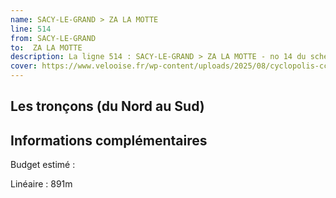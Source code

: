 ```yaml
---
name: SACY-LE-GRAND > ZA LA MOTTE
line: 514
from: SACY-LE-GRAND 
to:  ZA LA MOTTE 
description: La ligne 514 : SACY-LE-GRAND > ZA LA MOTTE - no 14 du schéma cyclable de la CCPOH  relie SACY-LE-GRAND  à ZA LA MOTTE 
cover: https://www.velooise.fr/wp-content/uploads/2025/08/cyclopolis-ccpoh-14.jpg
---
```

## Les tronçons (du Nord au Sud)

## Informations complémentaires

Budget estimé : 

Linéaire : 891m

